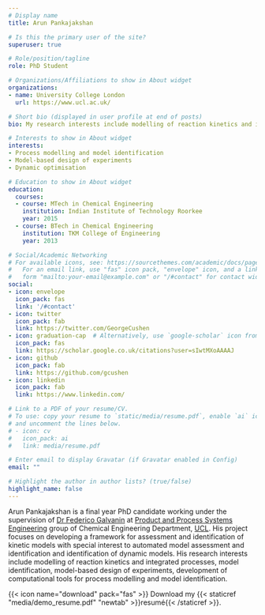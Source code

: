 ```yaml
---
# Display name
title: Arun Pankajakshan

# Is this the primary user of the site?
superuser: true

# Role/position/tagline
role: PhD Student

# Organizations/Affiliations to show in About widget
organizations:
- name: University College London
  url: https://www.ucl.ac.uk/

# Short bio (displayed in user profile at end of posts)
bio: My research interests include modelling of reaction kinetics and integrated processes, model identification, model-based design of experiments, development of computational tools for process modelling and identification.

# Interests to show in About widget
interests:
- Process modelling and model identification
- Model-based design of experiments
- Dynamic optimisation

# Education to show in About widget
education:
  courses:
  - course: MTech in Chemical Engineering
    institution: Indian Institute of Technology Roorkee
    year: 2015
  - course: BTech in Chemical Engineering
    institution: TKM College of Engineering
    year: 2013

# Social/Academic Networking
# For available icons, see: https://sourcethemes.com/academic/docs/page-builder/#icons
#   For an email link, use "fas" icon pack, "envelope" icon, and a link in the
#   form "mailto:your-email@example.com" or "/#contact" for contact widget.
social:
- icon: envelope
  icon_pack: fas
  link: '/#contact'
- icon: twitter
  icon_pack: fab
  link: https://twitter.com/GeorgeCushen
- icon: graduation-cap  # Alternatively, use `google-scholar` icon from `ai` icon pack
  icon_pack: fas
  link: https://scholar.google.co.uk/citations?user=sIwtMXoAAAAJ
- icon: github
  icon_pack: fab
  link: https://github.com/gcushen
- icon: linkedin
  icon_pack: fab
  link: https://www.linkedin.com/

# Link to a PDF of your resume/CV.
# To use: copy your resume to `static/media/resume.pdf`, enable `ai` icons in `params.toml`, 
# and uncomment the lines below.
# - icon: cv
#   icon_pack: ai
#   link: media/resume.pdf

# Enter email to display Gravatar (if Gravatar enabled in Config)
email: ""

# Highlight the author in author lists? (true/false)
highlight_name: false
---
```


Arun Pankajakshan is a final year PhD candidate working under the supervision of [Dr Federico Galvanin](https://www.ucl.ac.uk/chemical-engineering/people/dr-federico-galvanin/) at [Product and Process Systems Engineering](https://www.ucl.ac.uk/chemical-engineering/research/research-groups/product-and-process-systems-engineering/) group of Chemical Engineering Department, [UCL](https://www.ucl.ac.uk/). His project focuses on developing a framework for assessment and identification of kinetic models with special interest to automated model assessment and identification and identification of dynamic models. His research interests include modelling of reaction kinetics and integrated processes, model identification, model-based design of experiments, development of computational tools for process modelling and model identification.

{{< icon name="download" pack="fas" >}} Download my {{< staticref "media/demo_resume.pdf" "newtab" >}}resumé{{< /staticref >}}.
